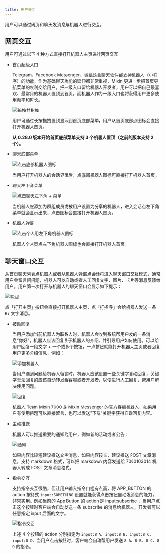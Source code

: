 ```yaml
---
title: 用户交互
---
```


用户可以通过网页和聊天发消息与机器人进行交互。

## 网页交互

用户可通过以下 4 种方式直接打开机器人主页进行网页交互

- 首页超级入口

  Telegram、Facebook Messenger、微信这些聊天软件都支持机器人（小程序）的功能，作为基础聊天功能的延伸都非常重视，Mixin 更进一步把首页导航菜单的权利交给用户，把一级入口留给机器人开发者，用户可以把自己最喜欢、最常用的机器人置顶到首页，而机器人作为一级入口也将获得用户更多使用频率和时长。

  ![长按并拖拽](./user-interaction-drag.png)

  用户可通过长按拖拽置顶显示到首页底部菜单，用户从首页底部点图标会直接打开机器人首页。

  **从 0.28.0 版本开始首页底部菜单支持 3 个机器人置顶（之前的版本支持 2 个）。**

- 聊天底部菜单

  ![点击底部机器人图标](./user-interaction-chat-bot.png)

  当用户打开机器人的会话界面后，点底部机器人图标可直接打开机器人首页。

- 聊天左下角菜单

  ![点击聊天左下角 + 菜单](./user-interaction-chat-menu.png)

  当机器人被添加为群组成员或被用户设置为分享的机器人，进入会话点左下角菜单就会显示出来，点击图标会直接打开机器人首页。

- 机器人弹窗

  ![点击个人用左下角机器人图标](./user-interaction-profile.png)

  机器人个人页点左下角机器人图标也会直接打开机器人首页。

## 聊天窗口交互

从首页聊天列表点机器人或者从机器人弹窗点会话将进入聊天窗口交互模式，通常用户会留言问问题，机器人可以自动或者人工回复文字、图片、卡片等消息反馈给用户。用户第一次打开与机器人的聊天窗口会显示如下提示：

![欢迎](./user-interaction-welcome.png)

点「打开主页」按钮会直接打开机器人主页，点「打招呼」会给机器人发送一条 `Hi` 文字消息。

- 被动回复

  当用户添加当前机器人为联系人时，机器人会收到系统帮用户发的一条消息"你好"，机器人应该回复关于机器人的介绍，并引导用户如何使用。可以给用户回复一段文字 + 一个或多个按钮，一点按钮就能打开机器人主页或者回复用户更多介绍信息，例如：

  ![添加机器人](./user-interaction-add-bot.png)

  当用户遇到问题给机器人留言时，机器人应该设置一些关键字自动回复，关键字无法回复的应该自动转发给客服或者开发者，以便进行人工回复，帮用户解决使用问题。

  ![回复](./user-interaction-reply.png)

  机器人 Team Mixin 7000 是 Mixin Messenger 的官方客服机器人，如果用户有使用问题可以直接留言，也可以发送"下载"关键字获得自动回复内容。

- 主动推送

  机器人可以推送重要的通知给用户，例如新的活动或者公告：

  ![通知](./user-interaction-notice.png)

  如果内容比较短建议推送文字消息，如果内容较长，建议推送 POST 文章消息，支持 markdown 格式，可以把 markdown 内容发送给 7000103014 机器人转成 POST 文章消息格式。

- 指令交互

  支持指令交互很酷，但让用户输入指令门槛有点高，将 APP_BUTTON 的 action 按格式 `input:SOMETHING` 设置就能获得点击按钮自动发消息的能力，非常实用。例如当前的 App Button 的 action 是 input:subscribe ，当用户点击这个按钮时客户端会自动发送一条 subscribe 的消息给机器人，开发者可以任意指定 input 后面的文字。

  ![指令交互](./user-interaction-cmd.png)

  上述 4 个按钮的 action 分别指定为 `input:8 A`、`input:8 B`、`input:8 C`、`input:8 D`，当用户点击按钮时，客户端会自动帮用户发送 `8 A`、`8 B`、`8 C`、`8 D` 的指令。
